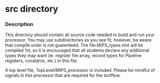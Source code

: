 # src directory

### Description

This directory should contain all source code needed to build and run your
processor. You may use subdirectories as you see fit, however, be aware that
compile order is not guarenteed. The file MIPS\_types.vhd will be compiled
1st, so it is encouraged that all students declare any additional types they
may want (ie. register file array, record types for Pipeline registers,
constants, etc.) in this file.

A top level file, TopLevel/MIPS\_processor is included. Please be mindful
of signals in this processor that are required for the toolflow.

